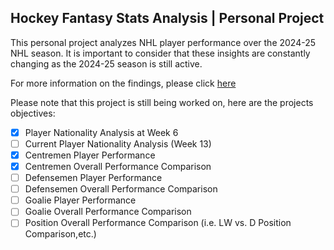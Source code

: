 ## Hockey Fantasy Stats Analysis | Personal Project

This personal project analyzes NHL player performance over the 2024-25 NHL season. It is important to consider that these insights are constantly changing as the 2024-25 season is still active.

For more information on the findings, please click [here](https://github.com/carsonbennett1/Hockey-Player-Analysis-Project/blob/main/FINDINGS.md)

Please note that this project is still being worked on, here are the projects objectives:
- [x] Player Nationality Analysis at Week 6
- [ ] Current Player Nationality Analysis (Week 13)
- [x] Centremen Player Performance
- [x] Centremen Overall Performance Comparison
- [ ] Defensemen Player Performance
- [ ] Defensemen Overall Performance Comparison
- [ ] Goalie Player Performance
- [ ] Goalie Overall Performance Comparison
- [ ] Position Overall Performance Comparison (i.e. LW vs. D Position Comparison,etc.)
